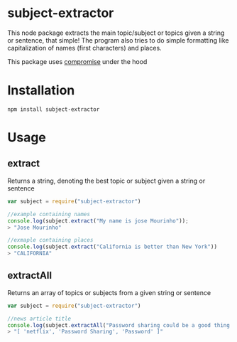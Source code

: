 # subject-extractor
This node package extracts the main topic/subject or topics given a string or sentence, that simple!
The program also tries to do simple formatting like capitalization of names (first characters) and places.

This package uses [compromise](https://github.com/spencermountain/compromise) under the hood


# Installation
```npm install subject-extractor```

# Usage 
## extract
Returns a string, denoting the best topic or subject given a string or sentence
```javascript
var subject = require("subject-extractor")

//example containing names
console.log(subject.extract("My name is jose Mourinho"));
> "Jose Mourinho"

//exmaple containing places
console.log(subject.extract("California is better than New York"))
> "CALIFORNIA"
```

## extractAll
Returns an array of topics or subjects from a given string or sentence
```javascript
var subject = require("subject-extractor")

//news article title
console.log(subject.extractAll("Password sharing could be a good thing for Netflix and Hulu"));
> "[ 'netflix', 'Password Sharing', 'Password' ]"
```